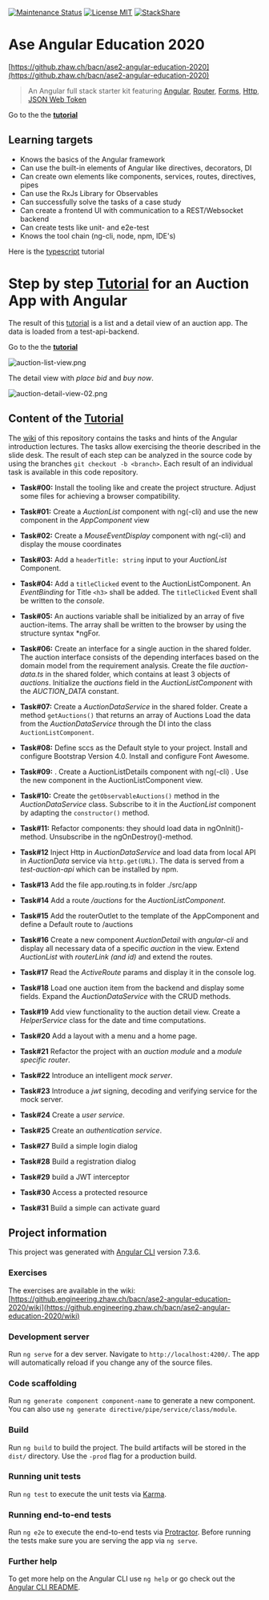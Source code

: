 [![Maintenance Status][status-image]][status-url]
[![License MIT](https://img.shields.io/badge/license-MIT-blue.svg)](https://github.zhaw.ch/bacn/ase2-angular-education-2020/blob/master/LICENSE)
[![StackShare](https://img.shields.io/badge/tech-stack-0690fa.svg?style=flat)](https://stackshare.io/mbachmann/ase-angular-education)



# Ase Angular Education 2020

[https://github.zhaw.ch/bacn/ase2-angular-education-2020](https://github.zhaw.ch/bacn/ase2-angular-education-2020)

> An Angular full stack starter kit featuring [Angular](https://angular.io), [Router](https://angular.io/docs/ts/latest/guide/router.html), [Forms](https://angular.io/docs/ts/latest/guide/forms.html),
[Http](https://angular.io/docs/ts/latest/guide/server-communication.html),
[JSON Web Token](https://jwt.io/)

Go to the the **[tutorial](https://github.zhaw.ch/bacn/ase2-angular-education-2020/wiki)**

## Learning targets

* Knows the basics of the Angular framework
* Can use the built-in elements of Angular like directives, decorators, DI
* Can create own elements like components, services, routes, directives, pipes
* Can use the RxJs Library for Observables
* Can successfully solve the tasks of a case study
* Can create a frontend UI with communication to a REST/Websocket backend
* Can create tests like unit- and e2e-test
* Knows the tool chain (ng-cli, node, npm, IDE's)

Here is the [typescript](https://github.zhaw.ch/bacn/ase2-typescript-01) tutorial


# Step by step [Tutorial](https://github.zhaw.ch/bacn/ase2-angular-education-2020/wiki) for an Auction App with Angular

The result of this [tutorial](https://github.zhaw.ch/bacn/ase2-angular-education-2020/wiki) is a list and a detail view of an auction app. The data is loaded from a test-api-backend.

Go to the the **[tutorial](https://github.zhaw.ch/bacn/ase2-angular-education-2020/wiki)**


![auction-list-view.png](https://github.zhaw.ch/bacn/ase2-angular-education-2020/raw/master/assets/auction-list-view.png)

The detail view with _place bid_ and _buy now_.


![auction-detail-view-02.png](https://github.zhaw.ch/bacn/ase2-angular-education-2020/raw/master/assets/auction-detail-view-02.png)

## Content of the [Tutorial](https://github.zhaw.ch/bacn/ase2-angular-education-2020/wiki)

The [wiki](https://github.zhaw.ch/bacn/ase2-angular-education-2020/wiki) of this repository contains the tasks and hints of the Angular introduction lectures. The tasks allow exercising the theorie described in the slide desk. The result of each step can be analyzed in the source code by using the branches `git checkout -b <branch>`. Each result of an individual task is available in this code repository.

* **Task#00:** Install the tooling like and create the project structure. Adjust some files for achieving a browser compatibility.

* **Task#01:** Create a _AuctionList_ component with ng(-cli) and use the new component in the _AppComponent_ view

* **Task#02:** Create a _MouseEventDisplay_ component with ng(-cli) and display the mouse coordinates

* **Task#03:** Add a `headerTitle: string` input to your _AuctionList_ Component.

* **Task#04:** Add a `titleClicked` event to the AuctionListComponent. An _EventBinding_ for Title `<h3>` shall be added.  The `titleClicked` Event shall be written to the _console_.

* **Task#05:** An auctions variable shall be initialized by an array of five auction-items. The array shall be written to the browser by using the structure syntax *ngFor.

* **Task#06:** Create an interface for a single auction in the shared folder. The auction interface consists of the depending interfaces based on the domain model from the requirement analysis. Create the file _auction-data.ts_ in the shared folder, which contains at least 3 objects of _auctions_. Initialize the _auctions_ field in the _AuctionListComponent_ with the _AUCTION_DATA_ constant.

* **Task#07:** Create a _AuctionDataService_ in the shared folder. Create a method `getAuctions()` that returns an array of Auctions Load the data from the _AuctionDataService_ through the DI into the class `AuctionListComponent`.

* **Task#08:** Define sccs as the Default style to your project. Install and configure Bootstrap Version 4.0. Install and configure Font Awesome.

* **Task#09:** . Create a AuctionListDetails component with ng(-cli) . Use the new component in the AuctionListComponent view.

* **Task#10:** Create the `getObservableAuctions()` method in the _AuctionDataService_ class. Subscribe to it in the _AuctionList_ component by adapting the `constructor()` method.

* **Task#11:** Refactor components: they should load data in ngOnInit()-method. Unsubscribe in the ngOnDestroy()-method.

* **Task#12** Inject Http in _AuctionDataService_ and load data from local API in _AuctionData_ service via `http.get(URL)`. The data is served from a _test-auction-api_ which can be installed by npm.

* **Task#13** Add the file app.routing.ts in folder ./src/app

* **Task#14** Add a route _/auctions_ for the _AuctionListComponent_.

* **Task#15** Add the routerOutlet to the template of the AppComponent and define a Default route to /auctions

* **Task#16** Create a new component _AuctionDetail_ with _angular-cli_ and display all necessary data of a specific _auction_ in the view. Extend _AuctionList_ with _routerLink (and id)_ and extend the routes.

* **Task#17** Read the _ActiveRoute_ params and display it in the console log.

* **Task#18** Load one auction item from the backend and display some fields. Expand the _AuctionDataService_ with the CRUD methods.

* **Task#19** Add view functionality to the auction detail view. Create a _HelperService_ class for the date and time computations.

* **Task#20** Add a layout with a menu and a home page.

* **Task#21** Refactor the project with an _auction module_ and a _module specific router_.

* **Task#22** Introduce an intelligent _mock server_.

* **Task#23** Introduce a _jwt_ signing, decoding and verifying service for the mock server.

* **Task#24** Create a _user service_.

* **Task#25** Create an _authentication service_.

* **Task#27** Build a simple login dialog

* **Task#28** Build a registration dialog

* **Task#29** build a JWT interceptor

* **Task#30** Access a protected resource

* **Task#31** Build a simple can activate guard


## Project information

This project was generated with [Angular CLI](https://github.com/angular/angular-cli) version 7.3.6.

### Exercises

The exercises are available in the wiki: [https://github.engineering.zhaw.ch/bacn/ase2-angular-education-2020/wiki](https://github.engineering.zhaw.ch/bacn/ase2-angular-education-2020/wiki)

### Development server

Run `ng serve` for a dev server. Navigate to `http://localhost:4200/`. The app will automatically reload if you change any of the source files.

### Code scaffolding

Run `ng generate component component-name` to generate a new component. You can also use `ng generate directive/pipe/service/class/module`.

### Build

Run `ng build` to build the project. The build artifacts will be stored in the `dist/` directory. Use the `-prod` flag for a production build.

### Running unit tests

Run `ng test` to execute the unit tests via [Karma](https://karma-runner.github.io).

### Running end-to-end tests

Run `ng e2e` to execute the end-to-end tests via [Protractor](http://www.protractortest.org/).
Before running the tests make sure you are serving the app via `ng serve`.

### Further help

To get more help on the Angular CLI use `ng help` or go check out the [Angular CLI README](https://github.com/angular/angular-cli/blob/master/README.md).

[status-url]: https://github.com/bfwg/angular-spring-jwt-starter
[status-image]: https://img.shields.io/badge/status-maintained-brightgreen.svg
